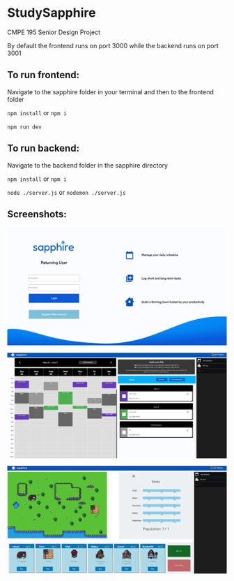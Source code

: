 # StudySapphire
CMPE 195 Senior Design Project

By default the frontend runs on port 3000 while the backend runs on port 3001

## To run frontend:

Navigate to the sapphire folder in your terminal and then to the frontend folder

`npm install` or `npm i`

`npm run dev`

## To run backend:

Navigate to the backend folder in the sapphire directory

`npm install` or `npm i`

`node ./server.js` or `nodemon ./server.js`

## Screenshots:


![Screenshot](images/sapphire1.JPG)

![Screenshot](images/sapphire_2.JPG)

![Screenshot](images/sapphire_3.JPG)